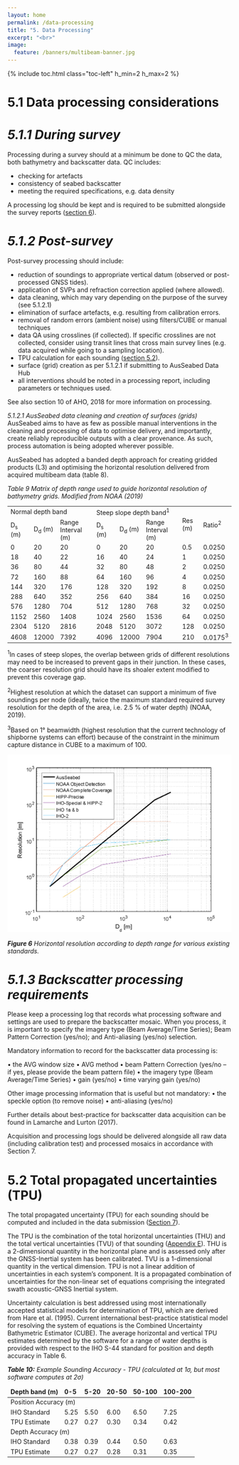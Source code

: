 ```yaml
---
layout: home
permalink: /data-processing
title: "5. Data Processing"
excerpt: "<br>"
image:
  feature: /banners/multibeam-banner.jpg
---
```

{% include toc.html class="toc-left" h_min=2 h_max=2 %}

# 5.1 Data processing considerations
# _5.1.1 During survey_
Processing during a survey should at a minimum be done to QC the data, both bathymetry and backscatter data. QC includes:
*   checking for artefacts
*   consistency of seabed backscatter
*   meeting the required specifications, e.g. data density

A processing log should be kept and is required to be submitted alongside the survey reports ([section 6](https://australian-multibeam-guidelines.github.io/reports)).

# _5.1.2 Post-survey_
Post-survey processing should include:
*   reduction of soundings to appropriate vertical datum (observed or post-processed GNSS tides).
*   application of SVPs and refraction correction applied (where allowed).
*   data cleaning, which may vary depending on the purpose of the survey (see 5.1.2.1)
*   elimination of surface artefacts, e.g. resulting from calibration errors.
*   removal of random errors (ambient noise) using filters/CUBE or manual techniques
*   data QA using crosslines (if collected). If specific crosslines are not collected, consider using transit lines that cross main survey lines (e.g. data acquired while going to a sampling location).
*   TPU calculation for each sounding ([section 5.2](https://australian-multibeam-guidelines.github.io/data-processing#52-total-propagated-uncertainties-tpu)).
*   surface (grid) creation as per 5.1.2.1 if submitting to AusSeabed Data Hub
*   all interventions should be noted in a processing report, including parameters or techniques used.

See also section 10 of AHO, 2018 for more information on processing.

_5.1.2.1 AusSeabed data cleaning and creation of surfaces (grids)_
AusSeabed aims to have as few as possible manual interventions in the cleaning and processing of data to optimise delivery, and importantly, create reliably reproducible outputs with a clear provenance. As such, process automation is being adopted wherever possible. 

AusSeabed has adopted a banded depth approach for creating gridded products (L3) and optimising the horizontal resolution delivered from acquired multibeam data (table 8).

_Table 9 Matrix of depth range used to guide horizontal resolution of bathymetry grids. Modified from NOAA (2019)_


<table>
  <tr>
   <td colspan="3" >Normal depth band
   </td>
   <td colspan="3" >Steep slope depth band<sup>1</sup>
   </td>
   <td rowspan="2" >Res (m)
   </td>
   <td rowspan="2" >Ratio<sup>2</sup>
   </td>
  </tr>
  <tr>
   <td>D<sub>s</sub> (m)
   </td>
   <td>D<sub>d</sub> (m)
   </td>
   <td>Range Interval (m)
   </td>
   <td>D<sub>s</sub> (m)
   </td>
   <td>D<sub>d</sub> (m)
   </td>
   <td>Range Interval (m)
   </td>
  </tr>
  <tr>
   <td>0
   </td>
   <td>20
   </td>
   <td>20
   </td>
   <td>0
   </td>
   <td>20
   </td>
   <td>20
   </td>
   <td>0.5
   </td>
   <td>0.0250
   </td>
  </tr>
  <tr>
   <td>18
   </td>
   <td>40
   </td>
   <td>22
   </td>
   <td>16
   </td>
   <td>40
   </td>
   <td>24
   </td>
   <td>1
   </td>
   <td>0.0250
   </td>
  </tr>
  <tr>
   <td>36
   </td>
   <td>80
   </td>
   <td>44
   </td>
   <td>32
   </td>
   <td>80
   </td>
   <td>48
   </td>
   <td>2
   </td>
   <td>0.0250
   </td>
  </tr>
  <tr>
   <td>72
   </td>
   <td>160
   </td>
   <td>88
   </td>
   <td>64
   </td>
   <td>160
   </td>
   <td>96
   </td>
   <td>4
   </td>
   <td>0.0250
   </td>
  </tr>
  <tr>
   <td>144
   </td>
   <td>320
   </td>
   <td>176
   </td>
   <td>128
   </td>
   <td>320
   </td>
   <td>192
   </td>
   <td>8
   </td>
   <td>0.0250
   </td>
  </tr>
  <tr>
   <td>288
   </td>
   <td>640
   </td>
   <td>352
   </td>
   <td>256
   </td>
   <td>640
   </td>
   <td>384
   </td>
   <td>16
   </td>
   <td>0.0250
   </td>
  </tr>
  <tr>
   <td>576
   </td>
   <td>1280
   </td>
   <td>704
   </td>
   <td>512
   </td>
   <td>1280
   </td>
   <td>768
   </td>
   <td>32
   </td>
   <td>0.0250
   </td>
  </tr>
  <tr>
   <td>1152
   </td>
   <td>2560
   </td>
   <td>1408
   </td>
   <td>1024
   </td>
   <td>2560
   </td>
   <td>1536
   </td>
   <td>64
   </td>
   <td>0.0250
   </td>
  </tr>
  <tr>
   <td>2304
   </td>
   <td>5120
   </td>
   <td>2816
   </td>
   <td>2048
   </td>
   <td>5120
   </td>
   <td>3072
   </td>
   <td>128
   </td>
   <td>0.0250
   </td>
  </tr>
  <tr>
   <td>4608
   </td>
   <td>12000
   </td>
   <td>7392
   </td>
   <td>4096
   </td>
   <td>12000
   </td>
   <td>7904
   </td>
   <td>210
   </td>
   <td>0.0175<sup>3</sup>
   </td>
  </tr>
</table>

<sup>1</sup>In cases of steep slopes, the overlap between grids of different resolutions may need to be increased to prevent gaps in their junction. In these cases, the coarser resolution grid should have its shoaler extent modified to prevent this coverage gap.

<sup>2</sup>Highest resolution at which the dataset can support a minimum of five soundings per node (ideally, twice the maximum standard required survey resolution for the depth of the area, i.e. 2.5 % of water depth) (NOAA, 2019).

<sup>3</sup>Based on 1° beamwidth (highest resolution that the current technology of shipborne systems can effort) because of the constraint in the minimum capture distance in CUBE to a maximum of 100.

![alt_text](images/figures/figure6.png "image_tooltip")

_**Figure 6** Horizontal resolution according to depth range for various existing standards._

# _5.1.3 Backscatter processing requirements_ 
Please keep a processing log that records what processing software and settings are used to prepare the backscatter mosaic. When you process, it is important to specify the imagery type (Beam Average/Time Series); Beam Pattern Correction (yes/no); and Anti-aliasing (yes/no) selection.

Mandatory information to record for the backscatter data processing is:

•	the AVG window size 
•	AVG method
•	beam Pattern Correction (yes/no – if yes, please provide the beam pattern file)
•	the imagery type (Beam Average/Time Series)
•	gain (yes/no)
•	time varying gain (yes/no)

Other image processing information that is useful but not mandatory:
•	the speckle option (to remove noise)
•	anti-aliasing (yes/no) 

Further details about best-practice for backscatter data acquisition can be found in Lamarche and Lurton (2017).

Acquisition and processing logs should be delivered alongside all raw data (including calibration test) and processed mosaics in accordance with Section 7.

# 5.2 Total propagated uncertainties (TPU)
The total propagated uncertainty (TPU) for each sounding should be computed and included in the data submission ([Section 7](https://australian-multibeam-guidelines.github.io/data-release)).

The TPU is the combination of the total horizontal uncertainties (THU) and the total vertical uncertainties (TVU) of that sounding ([Appendix E](https://australian-multibeam-guidelines.github.io/appendices#appendix-e--total-propagated-uncertainties)). THU is a 2-dimensional quantity in the horizontal plane and is assessed only after the GNSS-Inertial system has been calibrated. TVU is a 1-dimensional quantity in the vertical dimension. TPU is not a linear addition of uncertainties in each system’s component. It is a propagated combination of uncertainties for the non-linear set of equations comprising the integrated swath acoustic-GNSS Inertial system. 

Uncertainty calculation is best addressed using most internationally accepted statistical models for determination of TPU, which are derived from Hare et al. (1995).  Current international best-practice statistical model for resolving the system of equations is the Combined Uncertainty Bathymetric Estimator (CUBE). The average horizontal and vertical TPU estimates determined by the software for a range of water depths is provided with respect to the IHO S-44 standard for position and depth accuracy in Table 6. 

_**Table 10:** Example Sounding Accuracy - TPU (calculated at 1σ, but most software computes at 2σ)_

<table>
<thead>
  <tr>
   <td><strong>Depth band (m)</strong>
   </td>
   <td><strong>0-5</strong>
   </td>
   <td><strong>5-20</strong>
   </td>
   <td><strong>20-50</strong>
   </td>
   <td><strong>50-100</strong>
   </td>
   <td><strong>100-200</strong>
   </td>
  </tr>
  </thead>
  <tbody>
  <tr>
   <td colspan="6" >Position Accuracy (m)
   </td>
  </tr>
  <tr>
   <td>IHO Standard
   </td>
   <td>5.25
   </td>
   <td>5.50
   </td>
   <td>6.00
   </td>
   <td>6.50
   </td>
   <td>7.25
   </td>
  </tr>
  <tr>
   <td>TPU Estimate
   </td>
   <td>0.27
   </td>
   <td>0.27
   </td>
   <td>0.30
   </td>
   <td>0.34
   </td>
   <td>0.42
   </td>
  </tr>
  <tr>
   <td colspan="6" >Depth Accuracy (m)
   </td>
  </tr>
  <tr>
   <td>IHO Standard
   </td>
   <td>0.38
   </td>
   <td>0.39
   </td>
   <td>0.44
   </td>
   <td>0.50
   </td>
   <td>0.63
   </td>
  </tr>
  <tr>
   <td>TPU Estimate
   </td>
   <td>0.27
   </td>
   <td>0.27
   </td>
   <td>0.28
   </td>
   <td>0.31
   </td>
   <td>0.35
   </td>
  </tr>
 </tbody>
</table>
